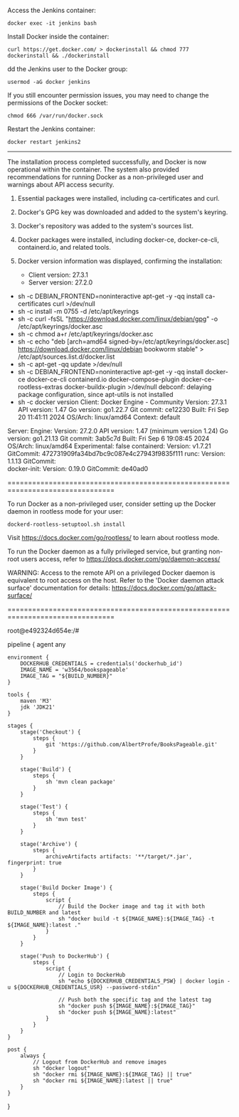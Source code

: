 Access the Jenkins container:

`docker exec -it jenkins bash`

Install Docker inside the container:

`curl https://get.docker.com/ > dockerinstall && chmod 777 dockerinstall && ./dockerinstall`

dd the Jenkins user to the Docker group:

`usermod -aG docker jenkins`

If you still encounter permission issues, you may need to change the permissions of the Docker socket:

`chmod 666 /var/run/docker.sock`

Restart the Jenkins container:

`docker restart jenkins2`

---------------

The installation process completed successfully, and Docker is now operational within the container. The system also provided recommendations for running Docker as a non-privileged user and warnings about API access security.

1. Essential packages were installed, including ca-certificates and curl.

2. Docker's GPG key was downloaded and added to the system's keyring.

3. Docker's repository was added to the system's sources list.

4. Docker packages were installed, including docker-ce, docker-ce-cli, containerd.io, and related tools.

5. Docker version information was displayed, confirming the installation:
   
   - Client version: 27.3.1
   - Server version: 27.2.0
+ sh -c DEBIAN_FRONTEND=noninteractive apt-get -y -qq install ca-certificates curl >/dev/null
+ sh -c install -m 0755 -d /etc/apt/keyrings
+ sh -c curl -fsSL "https://download.docker.com/linux/debian/gpg" -o /etc/apt/keyrings/docker.asc
+ sh -c chmod a+r /etc/apt/keyrings/docker.asc
+ sh -c echo "deb [arch=amd64 signed-by=/etc/apt/keyrings/docker.asc] https://download.docker.com/linux/debian bookworm stable" > /etc/apt/sources.list.d/docker.list
+ sh -c apt-get -qq update >/dev/null
+ sh -c DEBIAN_FRONTEND=noninteractive apt-get -y -qq install docker-ce docker-ce-cli containerd.io docker-compose-plugin docker-ce-rootless-extras docker-buildx-plugin >/dev/null
  debconf: delaying package configuration, since apt-utils is not installed
+ sh -c docker version
  Client: Docker Engine - Community
  Version:           27.3.1
  API version:       1.47
  Go version:        go1.22.7
  Git commit:        ce12230
  Built:             Fri Sep 20 11:41:11 2024
  OS/Arch:           linux/amd64
  Context:           default

Server:
 Engine:
  Version:          27.2.0
  API version:      1.47 (minimum version 1.24)
  Go version:       go1.21.13
  Git commit:       3ab5c7d
  Built:            Fri Sep  6 19:08:45 2024
  OS/Arch:          linux/amd64
  Experimental:     false
 containerd:
  Version:          v1.7.21
  GitCommit:        472731909fa34bd7bc9c087e4c27943f9835f111
 runc:
  Version:          1.1.13
  GitCommit:        
 docker-init:
  Version:          0.19.0
  GitCommit:        de40ad0

================================================================================

To run Docker as a non-privileged user, consider setting up the
Docker daemon in rootless mode for your user:

    dockerd-rootless-setuptool.sh install

Visit https://docs.docker.com/go/rootless/ to learn about rootless mode.

To run the Docker daemon as a fully privileged service, but granting non-root
users access, refer to https://docs.docker.com/go/daemon-access/

WARNING: Access to the remote API on a privileged Docker daemon is equivalent
         to root access on the host. Refer to the 'Docker daemon attack surface'
         documentation for details: https://docs.docker.com/go/attack-surface/

================================================================================

root@e492324d654e:/#


pipeline {
    agent any

    environment {
        DOCKERHUB_CREDENTIALS = credentials('dockerhub_id')
        IMAGE_NAME = 'w3564/bookspageable'
        IMAGE_TAG = "${BUILD_NUMBER}"
    }
    
    tools {
        maven 'M3'
        jdk 'JDK21'
    }
    
    stages {
        stage('Checkout') {
            steps {
                git 'https://github.com/AlbertProfe/BooksPageable.git'
            }
        }
    
        stage('Build') {
            steps {
                sh 'mvn clean package'
            }
        }
    
        stage('Test') {
            steps {
                sh 'mvn test'
            }
        }
    
        stage('Archive') {
            steps {
                archiveArtifacts artifacts: '**/target/*.jar', fingerprint: true
            }
        }
    
        stage('Build Docker Image') {
            steps {
                script {
                    // Build the Docker image and tag it with both BUILD_NUMBER and latest
                    sh "docker build -t ${IMAGE_NAME}:${IMAGE_TAG} -t ${IMAGE_NAME}:latest ."
                }
            }
        }
    
        stage('Push to DockerHub') {
            steps {
                script {
                    // Login to DockerHub
                    sh "echo ${DOCKERHUB_CREDENTIALS_PSW} | docker login -u ${DOCKERHUB_CREDENTIALS_USR} --password-stdin"
    
                    // Push both the specific tag and the latest tag
                    sh "docker push ${IMAGE_NAME}:${IMAGE_TAG}"
                    sh "docker push ${IMAGE_NAME}:latest"
                }
            }
        }
    }
    
    post {
        always {
            // Logout from DockerHub and remove images
            sh "docker logout"
            sh "docker rmi ${IMAGE_NAME}:${IMAGE_TAG} || true"
            sh "docker rmi ${IMAGE_NAME}:latest || true"
        }
    }

}
